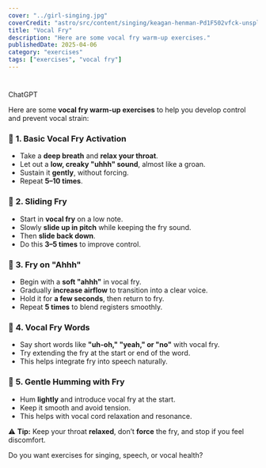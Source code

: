 ```yaml
---
cover: "../girl-singing.jpg"
coverCredit: "astro/src/content/singing/keagan-henman-Pd1F502vfck-unsplash.jpg"
title: "Vocal Fry"
description: "Here are some vocal fry warm-up exercises."
publishedDate: 2025-04-06
category: "exercises"
tags: ["exercises", "vocal fry"]
---
```


# 

ChatGPT

Here are some **vocal fry warm-up exercises** to help you develop control and prevent vocal strain:  

### 🔹 **1. Basic Vocal Fry Activation**  
- Take a **deep breath** and **relax your throat**.  
- Let out a **low, creaky "uhhh" sound**, almost like a groan.  
- Sustain it **gently**, without forcing.  
- Repeat **5–10 times**.  

### 🔹 **2. Sliding Fry**  
- Start in **vocal fry** on a low note.  
- Slowly **slide up in pitch** while keeping the fry sound.  
- Then **slide back down**.  
- Do this **3–5 times** to improve control.  

### 🔹 **3. Fry on "Ahhh"**  
- Begin with a **soft "ahhh"** in vocal fry.  
- Gradually **increase airflow** to transition into a clear voice.  
- Hold it for **a few seconds**, then return to fry.  
- Repeat **5 times** to blend registers smoothly.  

### 🔹 **4. Vocal Fry Words**  
- Say short words like **"uh-oh," "yeah," or "no"** with vocal fry.  
- Try extending the fry at the start or end of the word.  
- This helps integrate fry into speech naturally.  

### 🔹 **5. Gentle Humming with Fry**  
- Hum **lightly** and introduce vocal fry at the start.  
- Keep it smooth and avoid tension.  
- This helps with vocal cord relaxation and resonance.  

⚠️ **Tip:** Keep your throat **relaxed**, don’t **force** the fry, and stop if you feel discomfort.  

Do you want exercises for singing, speech, or vocal health?